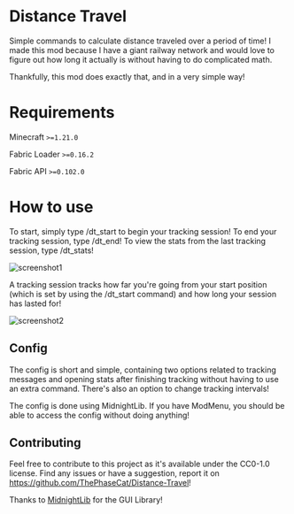 # Distance Travel

Simple commands to calculate distance traveled over a period of time! I made this mod because I have a giant railway network and would love to figure out how long it actually is without having to do complicated math.

Thankfully, this mod does exactly that, and in a very simple way!

# Requirements
Minecraft `>=1.21.0`

Fabric Loader `>=0.16.2`

Fabric API `>=0.102.0`


# How to use

To start, simply type /dt_start to begin your tracking session! To end your tracking session, type /dt_end! To view the stats from the last tracking session, type /dt_stats!

![screenshot1](https://github.com/user-attachments/assets/6d9b25f6-36c6-4a82-b59c-b823ee2a4045)


A tracking session tracks how far you're going from your start position (which is set by using the /dt_start command) and how long your session has lasted for!

![screenshot2](https://github.com/user-attachments/assets/8591b295-91a7-4d8a-954c-a11caa407259)

## Config
The config is short and simple, containing two options related to tracking messages and opening stats after finishing tracking without having to use an extra command. There's also an option to change tracking intervals!

The config is done using MidnightLib. If you have ModMenu, you should be able to access the config without doing anything!

## Contributing

Feel free to contribute to this project as it's available under the CC0-1.0 license. Find any issues or have a suggestion, report it on https://github.com/ThePhaseCat/Distance-Travel!

Thanks to [MidnightLib](https://github.com/TeamMidnightDust/MidnightLib) for the GUI Library!
